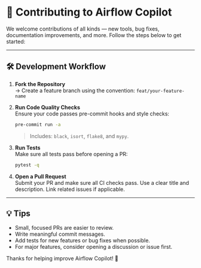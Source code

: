# 🤝 Contributing to Airflow Copilot

We welcome contributions of all kinds — new tools, bug fixes, documentation improvements, and more. Follow the steps below to get started:

---

## 🛠️ Development Workflow

1. **Fork the Repository**  
   → Create a feature branch using the convention: `feat/your-feature-name`

2. **Run Code Quality Checks**  
   Ensure your code passes pre-commit hooks and style checks:
   ```bash
   pre-commit run -a
   ```
   > Includes: `black`, `isort`, `flake8`, and `mypy`.

3. **Run Tests**  
   Make sure all tests pass before opening a PR:
   ```bash
   pytest -q
   ```

4. **Open a Pull Request**  
   Submit your PR and make sure all CI checks pass. Use a clear title and description. Link related issues if applicable.

---

## 💡 Tips

- Small, focused PRs are easier to review.
- Write meaningful commit messages.
- Add tests for new features or bug fixes when possible.
- For major features, consider opening a discussion or issue first.

Thanks for helping improve Airflow Copilot! 🚀
